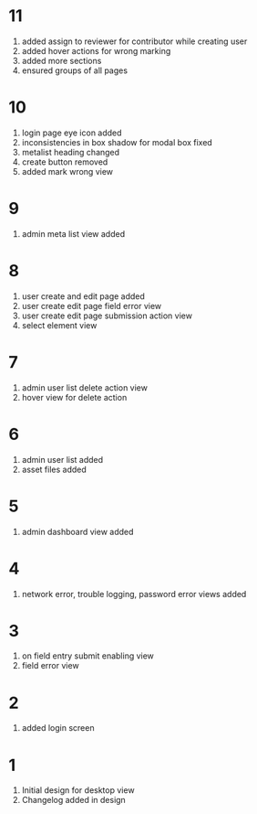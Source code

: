 # 11

1. added assign to reviewer for contributor while creating user
2. added hover actions for wrong marking
3. added more sections
4. ensured groups of all pages

# 10

1. login page eye icon added
2. inconsistencies in box shadow for modal box fixed
3. metalist heading changed
4. create button removed
5. added mark wrong view

# 9

1. admin meta list view added

# 8

1. user create and edit page added
2. user create edit page field error view
3. user create edit page submission action view
4. select element view

# 7

1. admin user list delete action view 
2. hover view for delete action

# 6

1. admin user list added
2. asset files added

# 5

1. admin dashboard view added

# 4

1. network error, trouble logging, password error views added

# 3

1. on field entry submit enabling view
2. field error view

# 2

1. added login screen

# 1

1. Initial design for desktop view 
2. Changelog added in design